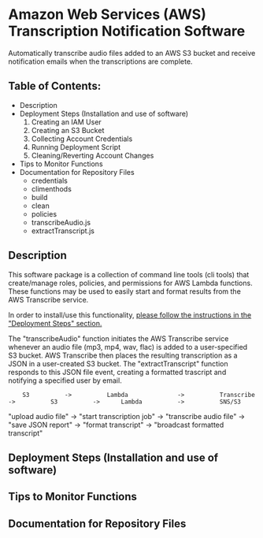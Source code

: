 # Amazon Web Services (AWS) Transcription Notification Software
Automatically transcribe audio files added to an AWS S3 bucket and receive notification emails when the transcriptions are complete.

## Table of Contents:

+ Description
+ Deployment Steps (Installation and use of software)
  1. Creating an IAM User
  2. Creating an S3 Bucket
  3. Collecting Account Credentials
  4. Running Deployment Script
  5. Cleaning/Reverting Account Changes 
+ Tips to Monitor Functions
+ Documentation for Repository Files
  + credentials
  + climenthods
  + build
  + clean 
  + policies
  + transcribeAudio.js
  + extractTranscript.js

## Description
This software package is a collection of command line tools (cli tools) that create/manage roles, policies, and permissions for AWS Lambda functions. These functions may be used to easily start and format results from the AWS Transcribe service.  

In order to install/use this functionality, [please follow the instructions in the "Deployment Steps" section.](./README.md#deployment-steps)

The "transcribeAudio" function initiates the AWS Transcribe service whenever an audio file (mp3, mp4, wav, flac) is added to a user-specified S3 bucket.  AWS Transcribe then places the resulting transcription as a JSON in a user-created S3 bucket.  The "extractTranscript" function responds to this JSON file event, creating a formatted trascript and notifying a specified user by email.

        S3          ->          Lambda              ->          Transcribe      ->          S3          ->      Lambda          ->          SNS/S3
"upload audio file" ->  "start transcription job"   -> "transcribe audio file"  ->  "save JSON report"  ->  "format transcript" -> "broadcast formatted transcript"

## Deployment Steps (Installation and use of software)
## Tips to Monitor Functions
## Documentation for Repository Files
